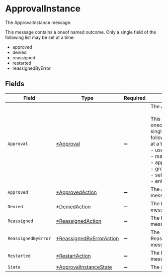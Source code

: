 # ApprovalInstance

The ApprovalInstance message.

This message contains a oneof named outcome. Only a single field of the following list may be set at a time:
  - approved
  - denied
  - reassigned
  - restarted
  - reassignedByError



## Fields

| Field                                                                                                                                                                                                         | Type                                                                                                                                                                                                          | Required                                                                                                                                                                                                      | Description                                                                                                                                                                                                   |
| ------------------------------------------------------------------------------------------------------------------------------------------------------------------------------------------------------------- | ------------------------------------------------------------------------------------------------------------------------------------------------------------------------------------------------------------- | ------------------------------------------------------------------------------------------------------------------------------------------------------------------------------------------------------------- | ------------------------------------------------------------------------------------------------------------------------------------------------------------------------------------------------------------- |
| `Approval`                                                                                                                                                                                                    | [*Approval](../../models/shared/approval.md)                                                                                                                                                                  | :heavy_minus_sign:                                                                                                                                                                                            | The Approval message.<br/><br/>This message contains a oneof named typ. Only a single field of the following list may be set at a time:<br/>  - users<br/>  - manager<br/>  - appOwners<br/>  - group<br/>  - self<br/>  - entitlementOwners<br/> |
| `Approved`                                                                                                                                                                                                    | [*ApprovedAction](../../models/shared/approvedaction.md)                                                                                                                                                      | :heavy_minus_sign:                                                                                                                                                                                            | The ApprovedAction message.                                                                                                                                                                                   |
| `Denied`                                                                                                                                                                                                      | [*DeniedAction](../../models/shared/deniedaction.md)                                                                                                                                                          | :heavy_minus_sign:                                                                                                                                                                                            | The DeniedAction message.                                                                                                                                                                                     |
| `Reassigned`                                                                                                                                                                                                  | [*ReassignedAction](../../models/shared/reassignedaction.md)                                                                                                                                                  | :heavy_minus_sign:                                                                                                                                                                                            | The ReassignedAction message.                                                                                                                                                                                 |
| `ReassignedByError`                                                                                                                                                                                           | [*ReassignedByErrorAction](../../models/shared/reassignedbyerroraction.md)                                                                                                                                    | :heavy_minus_sign:                                                                                                                                                                                            | The ReassignedByErrorAction message.                                                                                                                                                                          |
| `Restarted`                                                                                                                                                                                                   | [*RestartAction](../../models/shared/restartaction.md)                                                                                                                                                        | :heavy_minus_sign:                                                                                                                                                                                            | The RestartAction message.                                                                                                                                                                                    |
| `State`                                                                                                                                                                                                       | [*ApprovalInstanceState](../../models/shared/approvalinstancestate.md)                                                                                                                                        | :heavy_minus_sign:                                                                                                                                                                                            | The state field.                                                                                                                                                                                              |